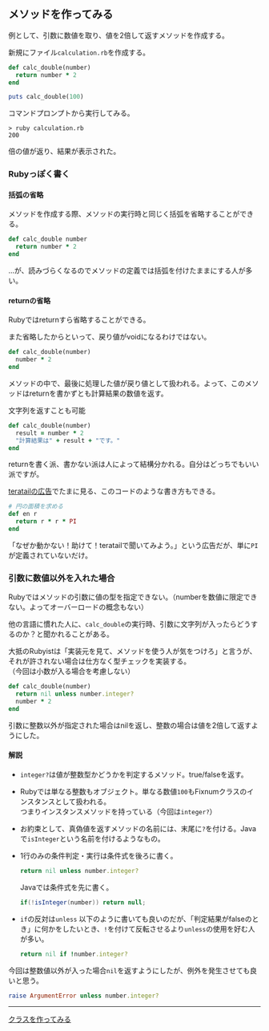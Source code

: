 ## メソッドを作ってみる

例として、引数に数値を取り、値を2倍して返すメソッドを作成する。

新規にファイル`calculation.rb`を作成する。

```ruby
def calc_double(number)
  return number * 2
end

puts calc_double(100)
```

コマンドプロンプトから実行してみる。

```dos
> ruby calculation.rb
200
```
倍の値が返り、結果が表示された。

### Rubyっぽく書く
#### 括弧の省略
メソッドを作成する際、メソッドの実行時と同じく括弧を省略することができる。

```ruby
def calc_double number
  return number * 2
end
```
…が、読みづらくなるのでメソッドの定義では括弧を付けたままにする人が多い。

#### returnの省略
Rubyではreturnすら省略することができる。

また省略したからといって、戻り値がvoidになるわけではない。
```ruby
def calc_double(number)
  number * 2
end
```
メソッドの中で、最後に処理した値が戻り値として扱われる。よって、このメソッドはreturnを書かずとも計算結果の数値を返す。

文字列を返すことも可能
```ruby
def calc_double(number)
  result = number * 2
  "計算結果は" + result + "です。"
end
```
returnを書く派、書かない派は人によって結構分かれる。自分はどっちでもいい派ですが。

[teratailの広告](https://teratail.com/questions/2350)でたまに見る、このコードのような書き方もできる。
```ruby
# 円の面積を求める
def en r
  return r * r * PI
end
```
「なぜか動かない！助けて！teratailで聞いてみよう。」という広告だが、単に`PI`が定義されていないだけ。

### 引数に数値以外を入れた場合

Rubyではメソッドの引数に値の型を指定できない。（numberを数値に限定できない。よってオーバーロードの概念もない）

他の言語に慣れた人に、`calc_double`の実行時、引数に文字列が入ったらどうするのか？と聞かれることがある。

大抵のRubyistは「実装元を見て、メソッドを使う人が気をつけろ」と言うが、それが許されない場合は仕方なく型チェックを実装する。  
（今回は小数が入る場合を考慮しない）

```ruby
def calc_double(number)
  return nil unless number.integer?
  number * 2
end
```

引数に整数以外が指定された場合はnilを返し、整数の場合は値を2倍して返すようにした。

#### 解説
* `integer?`は値が整数型かどうかを判定するメソッド。true/falseを返す。
* Rubyでは単なる整数もオブジェクト。単なる数値`100`もFixnumクラスのインスタンスとして扱われる。  
  つまりインスタンスメソッドを持っている（今回は`integer?`）
* お約束として、真偽値を返すメソッドの名前には、末尾に`?`を付ける。Javaで`isInteger`という名前を付けるようなもの。
* 1行のみの条件判定・実行は条件式を後ろに書く。

  ```ruby
  return nil unless number.integer?
  ```
  
  Javaでは条件式を先に書く。
  ```java
  if(!isInteger(number)) return null;
  ```

* `if`の反対は`unless`
  以下のように書いても良いのだが、「判定結果がfalseのとき」に何かをしたいとき、`!`を付けて反転させるより`unless`の使用を好む人が多い。
  ```ruby
  return nil if !number.integer?
  ```
今回は整数値以外が入った場合`nil`を返すようにしたが、例外を発生させても良いと思う。
```ruby
raise ArgumentError unless number.integer?
```

----

[クラスを作ってみる](05_class.md)
